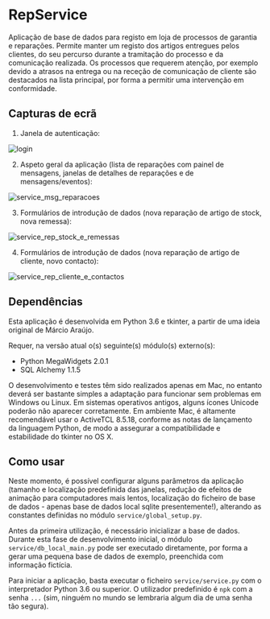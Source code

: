 # RepService
Aplicação de base de dados para registo em loja de processos de garantia e reparações. Permite manter um registo dos artigos entregues pelos clientes, do seu percurso durante a tramitação do processo e da comunicação realizada. Os processos que requerem atenção, por exemplo devido a atrasos na entrega ou na receção de comunicação de cliente são destacados na lista principal, por forma a permitir uma intervenção em conformidade.

## Capturas de ecrã
1. Janela de autenticação:

![login](https://user-images.githubusercontent.com/18650184/35652209-8da74808-06da-11e8-88ed-3e31d4b6e71c.png)

2. Aspeto geral da aplicação (lista de reparações com painel de mensagens, janelas de detalhes de reparações e de mensagens/eventos):

![service_msg_reparacoes](https://user-images.githubusercontent.com/18650184/27431379-4a942e82-5744-11e7-87cb-226f798a5bba.jpg)

3. Formulários de introdução de dados (nova reparação de artigo de stock, nova remessa):

![service_rep_stock_e_remessas](https://user-images.githubusercontent.com/18650184/27431380-4abc89cc-5744-11e7-9c00-4ed3e39ddebd.jpg)

4. Formulários de introdução de dados (nova reparação de artigo de cliente, novo contacto):

![service_rep_cliente_e_contactos](https://user-images.githubusercontent.com/18650184/27431381-4ac27404-5744-11e7-804a-d4b5d58e7435.jpg)


## Dependências
Esta aplicação é desenvolvida em Python 3.6 e tkinter, a partir de uma ideia original de Márcio Araújo.

Requer, na versão atual o(s) seguinte(s) módulo(s) externo(s):

- Python MegaWidgets 2.0.1
- SQL Alchemy 1.1.5


O desenvolvimento e testes têm sido realizados apenas em Mac, no entanto deverá ser bastante simples a adaptação para funcionar sem problemas em Windows ou Linux. Em sistemas operativos antigos, alguns ícones Unicode poderão não aparecer corretamente. Em ambiente Mac, é altamente recomendável usar o ActiveTCL 8.5.18, conforme as notas de lançamento da linguagem Python, de modo a assegurar a compatibilidade e estabilidade do tkinter no OS X.


## Como usar
Neste momento, é possível configurar alguns parâmetros da aplicação (tamanho e localização predefinida das janelas, redução de efeitos de animação para computadores mais lentos, localização do ficheiro de base de dados - apenas base de dados local sqlite presentemente!), alterando as constantes definidas no módulo `service/global_setup.py`.

Antes da primeira utilização, é necessário inicializar a base de dados. Durante esta fase de desenvolvimento inicial, o módulo `service/db_local_main.py` pode ser executado diretamente, por forma a gerar uma pequena base de dados de exemplo, preenchida com informação fictícia.

Para iniciar a aplicação, basta executar o ficheiro `service/service.py` com o interpretador Python 3.6 ou superior. O utilizador predefinido é `npk` com a senha `...` (sim, ninguém no mundo se lembraria algum dia de uma senha tão segura).
